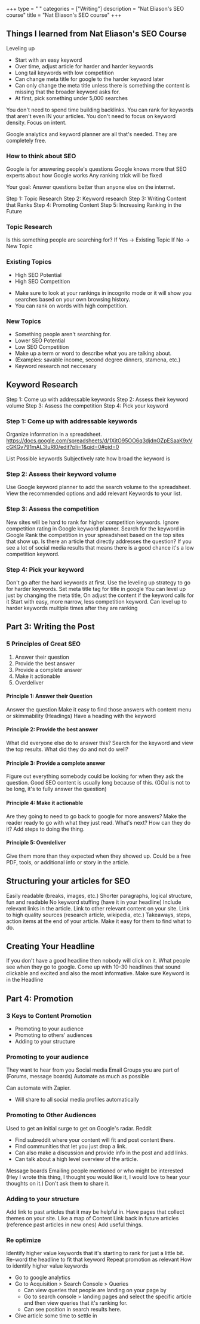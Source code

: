 +++ 
type = " "
categories = ["Writing"] 
description = "Nat Eliason's SEO course" 
title = "Nat Eliason's SEO course" 
+++
## Things I learned from Nat Eliason's SEO Course

Leveling up
- Start with an easy keyword
- Over time, adjust article for harder and harder keywords
- Long tail keywords with low competition
- Can change meta title for google to the harder keyword later
- Can only change the meta title unless there is something the content is missing that the broader keyword asks for. 
- At first, pick something under 5,000 searches

You don't need to spend time building backlinks. 
You can rank for keywords that aren't even IN your articles. You don't need to focus on keyword density. Focus on intent. 

Google analytics and keyword planner are all that's needed. They are completely free. 

### How to think about SEO

Google is for answering people's questions
Google knows more that SEO experts about how Google works
Any ranking trick will be fixed

Your goal: Answer questions better than anyone else on the internet. 

Step 1: Topic Research
Step 2: Keyword research
Step 3: Writing Content that Ranks
Step 4: Promoting Content
Step 5: Increasing Ranking in the Future

### Topic Research

Is this something people are searching for?
If Yes -> Existing Topic
If No -> New Topic

### Existing Topics
- High SEO Potential
- High SEO Competition
* Make sure to look at your rankings in incognito mode or it will show you searches based on your own browsing history.
* You can rank on words with high competition.

### New Topics
- Something people aren't searching for.
- Lower SEO Potential
- Low SEO Competition
- Make up a term or word to describe what you are talking about. 
- (Examples: savable income, second degree dinners, stamena, etc.)
- Keyword research not neccesary 

## Keyword Research
Step 1: Come up with addressable keywords
Step 2: Assess their keyword volume
Step 3: Assess the competition
Step 4: Pick your keyword
### Step 1: Come up with addressable keywords
Organize information in a spreadsheet. 
https://docs.google.com/spreadsheets/d/1XitO95OO6q3djdnOZpESaaK9xVcGKGv791mAL3IuRl0/edit?pli=1&gid=0#gid=0

List Possible keywords
Subjectively rate how broad the keyword is

### Step 2: Assess their keyword volume
Use Google keyword planner to add the search volume to the spreadsheet.
View the recommended options and add relevant Keywords to your list.

### Step 3: Assess the competition
New sites will be hard to rank for higher competition keywords.
Ignore competition rating in Google keyword planner.
Search for the keyword in Google
Rank the competition in your spreadsheet based on the top sites that show up. 
Is there an article that directly addresses the question?
If you see a lot of social media results that means there is a good chance it's a low competition keyword. 

### Step 4: Pick your keyword
Don't go after the hard keywords at first. Use the leveling up strategy to go for harder keywords. 
Set meta title tag for title in google
You can level up just by changing the meta title, On adjust the content if the keyword calls for it
Start with easy, more narrow, less competition keyword.
Can level up to harder keywords multiple times after they are ranking

## Part 3: Writing the Post

### 5 Principles of Great SEO
1. Answer their question
2. Provide the best answer
3. Provide a complete answer
4. Make it actionable
5. Overdeliver

#### Principle 1: Answer their Question
Answer the question
Make it easy to find those answers with content menu or skimmability (Headings)
Have a heading with the keyword

#### Principle 2: Provide the best answer
What did everyone else do to answer this?
Search for the keyword and view the top results.
What did they do and not do well?

#### Principle 3: Provide a complete answer
Figure out everything somebody could be looking for when they ask the question.
Good SEO content is usually long because of this. (GOal is not to be long, it's to fully answer the question)

#### Principle 4: Make it actionable
Are they going to need to go back to google for more answers?
Make the reader ready to go with what they just read.
What's next? How can they do it? 
Add steps to doing the thing. 

#### Principle 5: Overdeliver
Give them more than they expected when they showed up.
Could be a free PDF, tools, or additional info or story in the article. 

## Structuring your articles for SEO
Easily readable (breaks, images, etc.)
Shorter paragraphs, logical structure, fun and readable
No keyword stuffing (have it in your headline)
Include relevant links in the article. Link to other relevant content on your site. 
Link to high quality sources (research article, wikipedia, etc.)
Takeaways, steps, action items at the end of your article. Make it easy for them to find what to do. 

## Creating Your Headline
If you don't have a good headline then nobody will click on it. 
What people see when they go to google.
Come up with 10-30 headlines that sound clickable and excited and also the most informative. 
Make sure Keyword is in the Headline

## Part 4: Promotion

### 3 Keys to Content Promotion
- Promoting to your audience
- Promoting to others' audiences
- Adding to your structure

### Promoting to your audience
They want to hear from you
Social media
Email
Groups you are part of (Forums, message boards)
Automate as much as possible

Can automate with Zapier.
- Will share to all social media profiles automatically

### Promoting to Other Audiences
Used to get an initial surge to get on Google's radar.
Reddit
- Find subreddit where your content will fit and post content there.
- Find communities that let you just drop a link. 
- Can also make a discussion and provide info in the post and add links. 
- Can talk about a high level overview of the article. 

Message boards
Emailing people mentioned or who might be interested
(Hey I wrote this thing, I thought you would like it, I would love to hear your thoughts on it.) Don't ask them to share it. 

### Adding to your structure
Add link to past articles that it may be helpful in. 
Have pages that collect themes on your site. Like a map of Content
Link back in future articles (reference past articles in new ones) Add useful things. 

### Re optimize 
Identify higher value keywords that it's starting to rank for just a little bit. 
Re-word the headline to fit that keyword
Repeat promotion as relevant
How to identify higher value keywords
- Go to google analytics
- Go to Acquisition > Search Console > Queries
	- Can view queries that people are landing on your page by
	- Go to search console >  landing pages and select the specific article and then view queries that it's ranking for. 
	- Can see position in search results here.
- Give article some time to settle in